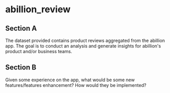 # abillion_review

## Section A

The dataset provided contains product reviews aggregated from the abillion app.
The goal is to conduct an analysis and generate insights for abillion's product and/or business teams.

## Section B

Given some experience on the app, what would be some new features/features enhancement? How would they be implemented?
